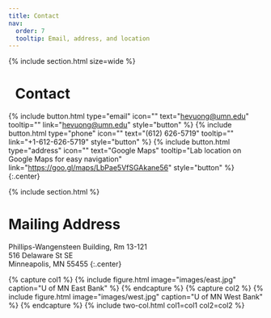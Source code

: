 ```yaml
---
title: Contact
nav:
  order: 7
  tooltip: Email, address, and location
---
```

{% include section.html size=wide %}
# <i class="fas fa-envelope"></i>&nbsp;&nbsp;Contact

{%
  include button.html
  type="email"
  icon=""
  text="hevuong@umn.edu"
  tooltip=""
  link="hevuong@umn.edu"
  style="button"
%}
{%
  include button.html
  type="phone"
  icon=""
  text="(612) 626-5719" 
  tooltip=""
  link="+1-612-626-5719"
  style="button"
%}
{%
  include button.html
  type="address"
  icon=""
  text="Google Maps"
  tooltip="Lab location on Google Maps for easy navigation"
  link="https://goo.gl/maps/LbPae5VfSGAkane56"
  style="button"
%}
{:.center}

{% include section.html %}

# <i class="fas fa-mail-bulk"></i>Mailing Address

Phillips-Wangensteen Building, Rm 13-121  
516 Delaware St SE  
Minneapolis, MN 55455
{:.center}

{% capture col1 %}
{%
  include figure.html
  image="images/east.jpg"
  caption="U of MN East Bank"
%}
{% endcapture %}
{% capture col2 %}
{%
  include figure.html
  image="images/west.jpg"
  caption="U of MN West Bank"
%}
{% endcapture %}
{% include two-col.html col1=col1 col2=col2 %}
